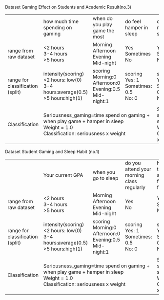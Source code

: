 Dataset Gaming Effect on Students and Academic Result(no.3)

<table>
  <tr>
    <td></td>
    <td>how much time spending on gaming</td>
    <td>when do you play game the most</td>
    <td>do feel hamper in sleep</td>
    <td>do you feel mental stress</td>
    <td>do you feel depression</td>
  </tr>
  <tr>
    <td>range from raw dataset</td>
    <td> <2 hours <br>3-4 hours <br> >5 hours</td>
    <td>Morning<br>Afternoon<br>Evening<br>Mid-night</td>
    <td>Yes<br>Sometimes<br>No</td>
    <td>Yes<br>Sometimes<br>No</td>
    <td>Yes<br>Sometimes<br>No</td>
  </tr>
  <tr>
    <td>range for classification (split)</td>
    <td>intensity(scoring)<br> <2 hours: low(0)<br> 3-4 hours:average(0.5)<br> >5 hours:high(1)</td>
    <td>scoring<br>Morning:0<br>Afternoon:0<br>Evening:0.5<br>Mid-night:1</td>
    <td>scoring<br>Yes: 1<br>Sometimes: 0.5<br>No: 0</td>
    <td>scoring<br>Yes: 1<br>Sometimes: 0.5<br>No: 0</td>
    <td>scoring<br>Yes: 1<br>Sometimes: 0.5<br>No: 0</td>
  </tr>
  <tr>
    <td>Classification</td>
    <td colspan="3">Seriousness_gaming=time spend on gaming + when play game + hamper in sleep<br>Weight = 1.0<br>Classification: seriousness x weight</td>
    <td colspan="2">Seriousness_mental=mental stress score + depression score<br>Weight = 1.5<br>Classification: seriousness x weight</td>
  </tr>
</table>



Dataset Student Gaming and Sleep Habit (no.1)

<table>
  <tr>
    <td></td>
    <td>Your current GPA</td>
    <td>when you go to sleep</td>
    <td>do you attend your morning class regularly</td>
    <td>how many time you spend with family and friends</td>
    <td>do you feel fatigue</td>
  </tr>
  <tr>
    <td>range from raw dataset</td>
    <td> <2 hours <br>3-4 hours <br> >5 hours</td>
    <td>Morning<br>Afternoon<br>Evening<br>Mid-night</td>
    <td>Yes<br>No</td>
    <td>Yes<br>Sometimes<br>No</td>
    <td>Yes<br>No</td>
  </tr>
  <tr>
    <td>range for classification (split)</td>
    <td>intensity(scoring)<br> <2 hours: low(0)<br> 3-4 hours:average(0.5)<br> >5 hours:high(1)</td>
    <td>scoring<br>Morning:0<br>Afternoon:0<br>Evening:0.5<br>Mid-night:1</td>
    <td>scoring<br>Yes: 1<br>Sometimes: 0.5<br>No: 0</td>
    <td>scoring<br>Yes: 1<br>Sometimes: 0.5<br>No: 0</td>
    <td>scoring<br>Yes: 1<br>Sometimes: 0.5<br>No: 0</td>
  </tr>
  <tr>
    <td>Classification</td>
    <td colspan="3">Seriousness_gaming=time spend on gaming + when play game + hamper in sleep<br>Weight = 1.0<br>Classification: seriousness x weight</td>
    <td colspan="2">Seriousness_mental=mental stress score + depression score<br>Weight = 1.5<br>Classification: seriousness x weight</td>
  </tr>
</table>




